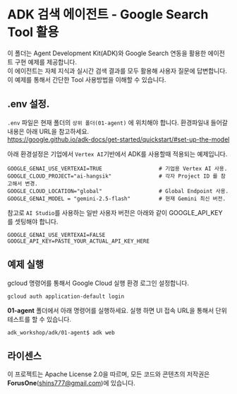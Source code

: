 # ADK 검색 에이전트 - Google Search Tool 활용

이 폴더는 Agent Development Kit(ADK)와 Google Search 연동을 활용한 에이전트 구현 예제를 제공합니다.  
이 에이전트는 자체 지식과 실시간 검색 결과를 모두 활용해 사용자 질문에 답변합니다. 이 예제를 통해서 간단한 Tool 사용방법을 이해할 수 있습니다.

## .env 설정.

`.env` 파일은 현재 폴더의 `상위 폴더(01-agent)` 에 위치해야 합니다.  환경파일내 들어갈 내용은 아래 URL을 참고하세요.    
https://google.github.io/adk-docs/get-started/quickstart/#set-up-the-model 

아래 환경설정은 기업에서 `Vertex AI`기반에서 ADK를 사용할때 적용되는 예제입니다.    

```
GOOGLE_GENAI_USE_VERTEXAI=TRUE                  # 기업용 Vertex AI 사용.
GOOGLE_CLOUD_PROJECT="ai-hangsik"               # 각자 Project ID 를 참고해서 변경.
GOOGLE_CLOUD_LOCATION="global"                  # Global Endpoint 사용.
GOOGLE_GENAI_MODEL = "gemini-2.5-flash"         # 현재 Gemini 최신 버전.
```

참고로 `AI Studio`를 사용하는 일반 사용자 버전은 아래와 같이 GOOGLE_API_KEY 를 셋팅해야 합니다.  

```
GOOGLE_GENAI_USE_VERTEXAI=FALSE
GOOGLE_API_KEY=PASTE_YOUR_ACTUAL_API_KEY_HERE
```

## 예제 실행

gcloud 명령어를 통해서 Google Cloud 실행 환경 로그인 설정합니다.

```
gcloud auth application-default login
```

**01-agent** 폴더에서 아래 명령어를 실행하세요. 실행 하면 UI 접속 URL을 통해서 단위테스트를 할 수 있습니다.

```
adk_workshop/adk/01-agent$ adk web
```

## 라이센스

이 프로젝트는 Apache License 2.0을 따르며, 모든 코드와 콘텐츠의 저작권은 **ForusOne**(shins777@gmail.com)에 있습니다.